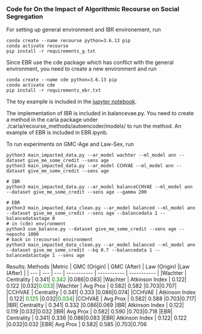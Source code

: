 ### Code for On the Impact of Algorithmic Recourse on Social Segregation

For setting up general environment and IBR environement, run

```
conda create --name recourse python=3.6.13 pip
conda activate recourse 
pip install -r requirements_g.txt
```

Since EBR use the cde package which has conflict with the general environment, you need to create a new environment and run 

```
conda create --name cde python=3.6.13 pip
conda activate cde 
pip install -r requirements_ebr.txt
```

The toy example is included in the [jupyter notebook](/balanced_recourse.ipynb). 

The implementation of IBR is included in balancevae.py. You need to create a method in the carla package under ./carla/recourse_methods/autoencoder/models/ to run the method. An example of EBR is included in EBR.ipynb. 


To run experiments on GMC-Age and Law-Sex, run 

```
python3 main_impacted_data.py --ar_model wachter --ml_model ann --dataset give_me_some_credit --sens age 
python3 main_impacted_data.py --ar_model CCHVAE --ml_model ann --dataset give_me_some_credit --sens age 

# IBR
python3 main_impacted_data.py --ar_model balanceCCHVAE --ml_model ann --dataset give_me_some_credit --sens age --gamma 200

# EBR
python3 main_impacted_data_clean.py --ar_model balanced --ml_model ann --dataset give_me_some_credit --sens age --balancedata 1 --balancedatastage 0
# in (cde) environment 
python3 use_balance.py --dataset give_me_some_credit --sens age --nepochs 1000
# back in (recourse) environment 
python3 main_impacted_data_clean.py --ar_model balanced --ml_model ann --dataset give_me_some_credit --bq 0.7 --balancedata 1 --balancedatastage 1 --sens age
```

Results:
Methods |Metric | GMC (Origin) | GMC (After) | Law (Origin) |Law (After) |
| --- | --- | --- | ----------- | ----------- | ----------- |
|Wachter | Centrality |     0.341| <font color='green'>0.342</font> |0.086|0.083|
|Wachter | Atkinson Index | 0.122| 0.122 |0.032|<font color='green'>0.033</font>|
|Wachter | Avg Prox |       0.582| 0.582 |0.703|0.707|
|CCHVAE | Centrality |      0.341| 0.333 |0.086|0.074|
|CCHVAE | Atkinson Index |  0.122| <font color='green'>0.125</font> |0.032|<font color='green'>0.034</font>|
|CCHVAE | Avg Prox |        0.582| 0.588 |0.703|0.717|
|IBR| Centrality |          0.341| 0.332 |0.086|0.069
|IBR| Atkinson Index |      0.122| 0.119 |0.032|0.032
|IBR| Avg Prox |            0.582| 0.590 |0.703|0.718
|EBR| Centrality |          0.341| 0.336 |0.086|0.083
|EBR| Atkinson Index |      0.122| 0.122 |0.032|0.032
|EBR| Avg Prox |            0.582| 0.585 |0.703|0.706

